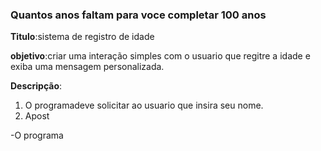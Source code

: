 ### Quantos anos faltam para voce completar 100 anos

**Titulo**:sistema de registro de idade

**objetivo**:criar uma interação simples com o usuario que regitre a idade e exiba uma mensagem personalizada.

**Descripção**:
1. O programadeve solicitar ao usuario que insira seu nome.
2. Apost





-O programa
